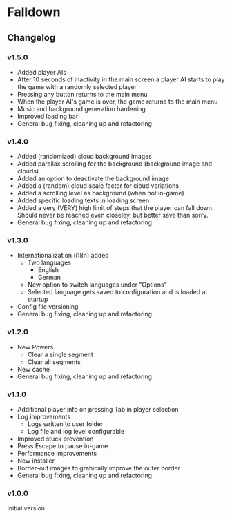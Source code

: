 # Falldown

## Changelog

### v1.5.0

* Added player AIs
* After 10 seconds of inactivity in the main screen a player AI starts to play the game with a randomly selected player
* Pressing any button returns to the main menu
* When the player AI's game is over, the game returns to the main menu
* Music and background generation hardening
* Improved loading bar
* General bug fixing, cleaning up and refactoring

### v1.4.0

* Added (randomized) cloud background images
* Added parallax scrolling for the background (background image and clouds)
* Added an option to deactivate the background image
* Added a (random) cloud scale factor for cloud variations
* Added a scrolling level as background (when not in-game)
* Added specific loading texts in loading screen
* Added a very (VERY) high limit of steps that the player can fall down. Should never be reached even closeley, but better save than sorry.
* General bug fixing, cleaning up and refactoring

### v1.3.0

* Internationalization (i18n) added
    * Two languages
        * English
        * German
    * New option to switch languages under "Options"
    * Selected language gets saved to configuration and is loaded at startup
* Config file versioning
* General bug fixing, cleaning up and refactoring

### v1.2.0

* New Powers
    * Clear a single segment
    * Clear all segments
* New cache
* General bug fixing, cleaning up and refactoring

### v1.1.0

* Additional player info on pressing Tab in player selection
* Log improvements
    * Logs written to user folder
    * Log file and log level configurable
* Improved stuck prevention
* Press Escape to pause in-game
* Performance improvements
* New installer
* Border-out images to grahically improve the outer border
* General bug fixing, cleaning up and refactoring

### v1.0.0

Initial version